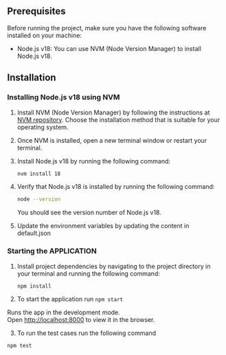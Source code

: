 ## Prerequisites

Before running the project, make sure you have the following software installed on your machine:

- Node.js v18: You can use NVM (Node Version Manager) to install Node.js v18.
  

## Installation

### Installing Node.js v18 using NVM

1. Install NVM (Node Version Manager) by following the instructions at [NVM repository](https://github.com/nvm-sh/nvm#installation). Choose the installation method that is suitable for your operating system.

2. Once NVM is installed, open a new terminal window or restart your terminal.

3. Install Node.js v18 by running the following command:

   ```bash
   nvm install 18
   ```

4. Verify that Node.js v18 is installed by running the following command:

   ```bash
   node --version
   ```

   You should see the version number of Node.js v18.

5. Update the environment variables by updating the content in default.json


### Starting the APPLICATION

1. Install project dependencies by navigating to the project directory in your terminal and running the following command:

   ```bash
   npm install
   ```

2. To start the application run `npm start`

Runs the app in the development mode.\
Open [http://localhost:8000](http://localhost:8000) to view it in the browser.

3. To run the test cases run the following command

  ```bash
  npm test
  ```
